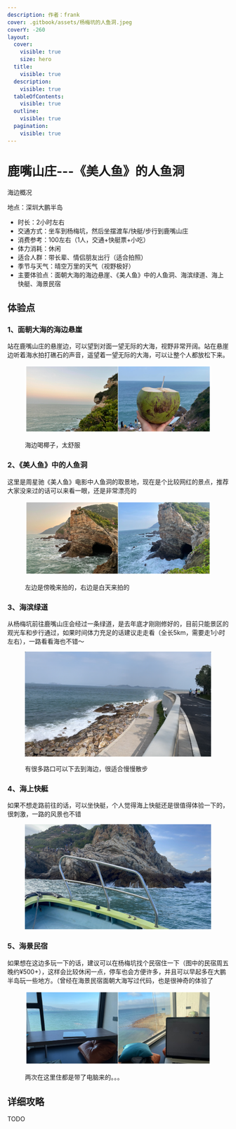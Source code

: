 ```yaml
---
description: 作者：frank
cover: .gitbook/assets/杨梅坑的人鱼洞.jpeg
coverY: -260
layout:
  cover:
    visible: true
    size: hero
  title:
    visible: true
  description:
    visible: true
  tableOfContents:
    visible: true
  outline:
    visible: true
  pagination:
    visible: true
---
```


# 鹿嘴山庄---《美人鱼》的人鱼洞

海边概况

地点：深圳大鹏半岛

* 时长：2小时左右
* 交通方式：坐车到杨梅坑，然后坐摆渡车/快艇/步行到鹿嘴山庄
* 消费参考：100左右（1人，交通+快艇票+小吃）
* 体力消耗：休闲
* 适合人群：带长辈、情侣朋友出行（适合拍照）
* 季节与天气：晴空万里的天气（视野极好）
* 主要体验点：面朝大海的海边悬崖、《美人鱼》中的人鱼洞、海滨绿道、海上快艇、海景民宿

## 体验点

### 1、面朝大海的海边悬崖

站在鹿嘴山庄的悬崖边，可以望到对面一望无际的大海，视野非常开阔。站在悬崖边听着海水拍打礁石的声音，遥望着一望无际的大海，可以让整个人都放松下来。

<figure><img src=".gitbook/assets/鹿嘴山庄1 (1).jpg" alt=""><figcaption><p>海边喝椰子，太舒服</p></figcaption></figure>

### 2、《美人鱼》中的人鱼洞

这里是周星驰《美人鱼》电影中人鱼洞的取景地，现在是个比较网红的景点，推荐大家没来过的话可以来看一眼，还是非常漂亮的

<figure><img src=".gitbook/assets/鹿嘴山庄2.jpg" alt=""><figcaption><p>左边是傍晚来拍的，右边是白天来拍的</p></figcaption></figure>

### 3、海滨绿道

从杨梅坑前往鹿嘴山庄会经过一条绿道，是去年底才刚刚修好的，目前只能景区的观光车和步行通过，如果时间体力充足的话建议走走看（全长5km，需要走1小时左右），一路看看海也不错～

<figure><img src=".gitbook/assets/鹿嘴山庄3 (1).png" alt=""><figcaption><p>有很多路口可以下去到海边，很适合慢慢散步</p></figcaption></figure>

### 4、海上快艇

如果不想走路前往的话，可以坐快艇，个人觉得海上快艇还是很值得体验一下的，很刺激，一路的风景也不错

<figure><img src=".gitbook/assets/鹿嘴山庄5.JPG" alt=""><figcaption></figcaption></figure>

### 5、海景民宿

如果想在这边多玩一下的话，建议可以在杨梅坑找个民宿住一下（图中的民宿周五晚约¥500+），这样会比较休闲一点，停车也会方便许多，并且可以早起多在大鹏半岛玩一些地方。（曾经在海景民宿面朝大海写过代码，也是很神奇的体验了

<figure><img src=".gitbook/assets/鹿嘴山庄7.jpg" alt=""><figcaption><p>两次在这里住都是带了电脑来的。。。</p></figcaption></figure>

## 详细攻略

TODO
